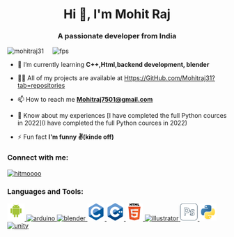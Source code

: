 <h1 align="center">Hi 👋, I'm Mohit Raj</h1>
<h3 align="center">A passionate developer from India</h3>
<img align="right" alt="fps" width="400" src="https://www.google.com/search?q=animated+coding+gif&sca_esv=595369570&tbm=isch&sxsrf=AM9HkKkpd2FRNysenWQ-A7FIz5xSphZWfw:1704294948039&source=lnms&sa=X&ved=2ahUKEwimouG3wcGDAxUjhGMGHVe4CMEQ_AUoAnoECAIQBA&biw=1366&bih=651&dpr=1#imgrc=Fe9w5pmKk2xu7M">

<p align="left"> <img src="https://komarev.com/ghpvc/?username=mohitraj31&label=Profile%20views&color=0e75b6&style=flat" alt="mohitraj31" /> </p>

- 🌱 I’m currently learning **C++,Html,backend development, blender**

- 👨‍💻 All of my projects are available at [Https://GitHub.com/Mohitraj31?tab=repositories](Https://GitHub.com/Mohitraj31?tab=repositories)

- 📫 How to reach me **Mohitraj7501@gmail.com**

- 📄 Know about my experiences [I have completed the full Python cources in 2022](I have completed the full Python cources in 2022)

- ⚡ Fun fact **I'm funny ✌️(kinde off)**

<h3 align="left">Connect with me:</h3>
<p align="left">
<a href="https://instagram.com/hitmoooo" target="blank"><img align="center" src="https://raw.githubusercontent.com/rahuldkjain/github-profile-readme-generator/master/src/images/icons/Social/instagram.svg" alt="hitmoooo" height="30" width="40" /></a>
</p>

<h3 align="left">Languages and Tools:</h3>
<p align="left"> <a href="https://developer.android.com" target="_blank" rel="noreferrer"> <img src="https://raw.githubusercontent.com/devicons/devicon/master/icons/android/android-original-wordmark.svg" alt="android" width="40" height="40"/> </a> <a href="https://www.arduino.cc/" target="_blank" rel="noreferrer"> <img src="https://cdn.worldvectorlogo.com/logos/arduino-1.svg" alt="arduino" width="40" height="40"/> </a> <a href="https://www.blender.org/" target="_blank" rel="noreferrer"> <img src="https://download.blender.org/branding/community/blender_community_badge_white.svg" alt="blender" width="40" height="40"/> </a> <a href="https://www.cprogramming.com/" target="_blank" rel="noreferrer"> <img src="https://raw.githubusercontent.com/devicons/devicon/master/icons/c/c-original.svg" alt="c" width="40" height="40"/> </a> <a href="https://www.w3schools.com/cpp/" target="_blank" rel="noreferrer"> <img src="https://raw.githubusercontent.com/devicons/devicon/master/icons/cplusplus/cplusplus-original.svg" alt="cplusplus" width="40" height="40"/> </a> <a href="https://www.w3.org/html/" target="_blank" rel="noreferrer"> <img src="https://raw.githubusercontent.com/devicons/devicon/master/icons/html5/html5-original-wordmark.svg" alt="html5" width="40" height="40"/> </a> <a href="https://www.adobe.com/in/products/illustrator.html" target="_blank" rel="noreferrer"> <img src="https://www.vectorlogo.zone/logos/adobe_illustrator/adobe_illustrator-icon.svg" alt="illustrator" width="40" height="40"/> </a> <a href="https://www.photoshop.com/en" target="_blank" rel="noreferrer"> <img src="https://raw.githubusercontent.com/devicons/devicon/master/icons/photoshop/photoshop-line.svg" alt="photoshop" width="40" height="40"/> </a> <a href="https://www.python.org" target="_blank" rel="noreferrer"> <img src="https://raw.githubusercontent.com/devicons/devicon/master/icons/python/python-original.svg" alt="python" width="40" height="40"/> </a> <a href="https://unity.com/" target="_blank" rel="noreferrer"> <img src="https://www.vectorlogo.zone/logos/unity3d/unity3d-icon.svg" alt="unity" width="40" height="40"/> </a> </p>
